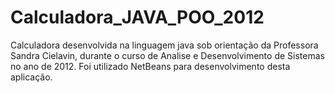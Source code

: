 # Calculadora_JAVA_POO_2012
 Calculadora desenvolvida na linguagem java sob orientação da Professora Sandra Cielavin, durante o curso de Analise e Desenvolvimento de Sistemas no ano de 2012.
 Foi utilizado NetBeans para desenvolvimento desta aplicação.
